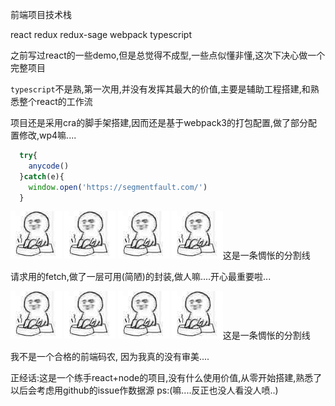 前端项目技术栈

react redux redux-sage  webpack  typescript

之前写过react的一些demo,但是总觉得不成型,一些点似懂非懂,这次下决心做一个完整项目

```typescript```不是熟,第一次用,并没有发挥其最大的价值,主要是辅助工程搭建,和熟悉整个react的工作流

项目还是采用cra的脚手架搭建,因而还是基于webpack3的打包配置,做了部分配置修改,wp4嘛....

```js
  try{
    anycode()
  }catch(e){
    window.open('https://segmentfault.com/')
  }
```

 ![惆怅](./web-view/惆怅.png) ![惆怅](./web-view/惆怅.png) ![惆怅](./web-view/惆怅.png) ![惆怅](./web-view/惆怅.png)这是一条惆怅的分割线

请求用的fetch,做了一层可用(简陋)的封装,做人嘛....开心最重要啦...

 ![惆怅](./web-view/惆怅.png) ![惆怅](./web-view/惆怅.png) ![惆怅](./web-view/惆怅.png) ![惆怅](./web-view/惆怅.png)这是一条惆怅的分割线
 
 我不是一个合格的前端码农, 因为我真的没有审美....

 正经话:这是一个练手react+node的项目,没有什么使用价值,从零开始搭建,熟悉了以后会考虑用github的issue作数据源
 ps:(嘛....反正也没人看没人喷..)
